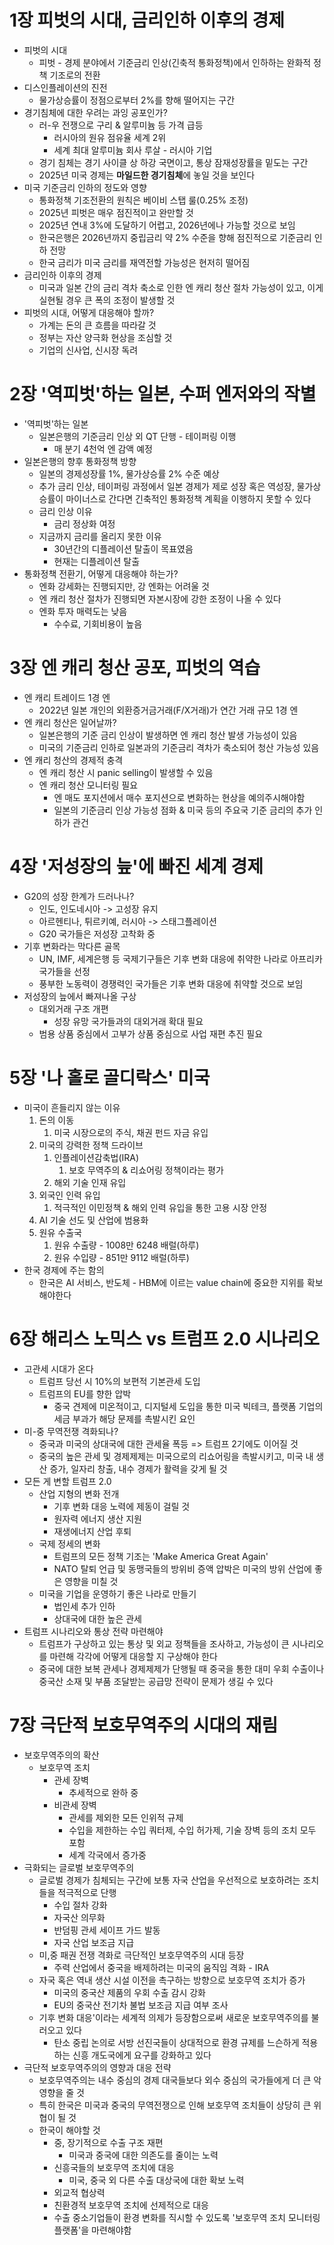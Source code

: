 # 1장 피벗의 시대, 금리인하 이후의 경제
- 피벗의 시대
	- 피벗 - 경제 분야에서 기준금리 인상(긴축적 통화정책)에서 인하하는 완화적 정책 기조로의 전환
- 디스인플레이션의 진전
	- 물가상승률이 정점으로부터 2%를 향해 떨어지는 구간
- 경기침체에 대한 우려는 과잉 공포인가?
	- 러-우 전쟁으로 구리 & 알루미늄 등 가격 급등
		- 러시아의 원유 점유율 세계 2위
		- 세계 최대 알루미늄 회사 루살 - 러시아 기업
	- 경기 침체는 경기 사이클 상 하강 국면이고, 통상 잠재성장률을 밑도는 구간
	- 2025년 미국 경제는 **마일드한 경기침체**에 놓일 것을 보인다
- 미국 기준금리 인하의 정도와 영향
	- 통화정책 기조전환의 원칙은 베이비 스탭 룰(0.25% 조정)
	- 2025년 피벗은 매우 점진적이고 완만할 것
	- 2025년 연내 3%에 도달하기 어렵고, 2026년에나 가능할 것으로 보임
	- 한국은행은 2026년까지 중립금리 약 2% 수준을 향해 점진적으로 기준금리 인하 전망
	- 한국 금리가 미국 금리를 재역전할 가능성은 현저히 떨어짐
- 금리인하 이후의 경제
	- 미국과 일본 간의 금리 격차 축소로 인한 엔 캐리 청산 절차 가능성이 있고, 이게 실현될 경우 큰 폭의 조정이 발생할 것
- 피벗의 시대, 어떻게 대응해야 할까?
	- 가계는 돈의 큰 흐름을 따라갈 것
	- 정부는 자산 양극화 현상을 조심할 것
	- 기업의 신사업, 신시장 독려

# 2장 '역피벗'하는 일본, 수퍼 엔저와의 작별
- '역피벗'하는 일본
	- 일본은행의 기준금리 인상 외 QT 단행 - 테이퍼링 이행
		- 매 분기 4천억 엔 감액 예정
- 일본은행의 향후 통화정책 방향
	- 일본의 경제성장률 1%, 물가상승률 2% 수준 예상
	- 추가 금리 인상, 테이퍼링 과정에서 일본 경제가 제로 성장 혹은 역성장, 물가상승률이 마이너스로 간다면 긴축적인 통화정책 계획을 이행하지 못할 수 있다
	- 금리 인상 이유
		- 금리 정상화 여정
	- 지금까지 금리를 올리지 못한 이유
		- 30년간의 디플레이션 탈출이 목표였음
		- 현재는 디플레이션 탈출
- 통화정책 전환기, 어떻게 대응해야 하는가?
	- 엔화 강세화는 진행되지만, 강 엔화는 어려울 것
	- 엔 캐리 청산 절차가 진행되면 자본시장에 강한 조정이 나올 수 있다
	- 엔화 투자 매력도는 낮음
		- 수수료, 기회비용이 높음
# 3장 엔 캐리 청산 공포, 피벗의 역습
- 엔 캐리 트레이드 1경 엔
	- 2022년 일본 개인의 외환증거금거래(F/X거래)가 연간 거래 규모 1경 엔
- 엔 캐리 청산은 일어날까?
	- 일본은행의 기준 금리 인상이 발생하면 엔 캐리 청산 발생 가능성이 있음
	- 미국의 기준금리 인하로 일본과의 기준금리 격차가 축소되어 청산 가능성 있음
- 엔 캐리 청산의 경제적 충격
	- 엔 캐리 청산 시 panic selling이 발생할 수 있음
	- 엔 캐리 청산 모니터링 필요
		- 엔 매도 포지션에서 매수 포지션으로 변화하는 현상을 예의주시해야함
		- 일본의 기준금리 인상 가능성 점화 & 미국 등의 주요국 기준 금리의 추가 인하가 관건
# 4장 '저성장의 늪'에 빠진 세계 경제
- G20의 성장 한계가 드러나나?
	- 인도, 인도네시아 -> 고성장 유지
	- 아르헨티나, 튀르키예, 러시아 -> 스태그플레이션
	- G20 국가들은 저성장 고착화 중
- 기후 변화라는 막다른 골목
	- UN, IMF, 세계은행 등 국제기구들은 기후 변화 대응에 취약한 나라로 아프리카 국가들을 선정
	- 풍부한 노동력이 경쟁력인 국가들은 기후 변화 대응에 취약할 것으로 보임
- 저성장의 늪에서 빠져나올 구상
	- 대외거래 구조 개편
		- 성장 유망 국가들과의 대외거래 확대 필요
	- 범용 상품 중심에서 고부가 상품 중심으로 사업 재편 추진 필요

# 5장 '나 홀로 골디락스' 미국
- 미국이 흔들리지 않는 이유
	1. 돈의 이동
		1. 미국 시장으로의 주식, 채권 펀드 자금 유입
	2. 미국의 강력한 정책 드라이브
		1. 인플레이션감축법(IRA)
			1. 보호 무역주의 & 리쇼어링 정책이라는 평가
		2. 해외 기술 인재 유입
	3. 외국인 인력 유입
		1. 적극적인 이민정책 & 해외 인력 유입을 통한 고용 시장 안정
	4. AI 기술 선도 및 산업에 범용화
	5. 원유 수출국
		1. 원유 수출량 - 1008만 6248 배럴(하루)
		2. 원유 수입량 - 851만 9112 배럴(하루)
- 한국 경제에 주는 함의
	- 한국은 AI 서비스, 반도체 - HBM에 이르는 value chain에 중요한 지위를 확보해야한다
# 6장 해리스 노믹스 vs 트럼프 2.0 시나리오
- 고관세 시대가 온다
	- 트럼프 당선 시 10%의 보편적 기본관세 도입
	- 트럼프의 EU를 향한 압박
		- 중국 견제에 미온적이고, 디지털세 도입을 통한 미국 빅테크, 플랫폼 기업의 세금 부과가 해당 문제를 촉발시킨 요인
- 미-중 무역전쟁 격화되나?
	- 중국과 미국의 상대국에 대한 관세율 폭등 => 트럼프 2기에도 이어질 것
	- 중국의 높은 관세 및 경제제제는 미국으로의 리쇼어링을 촉발시키고, 미국 내 생산 증가, 일자리 창출, 내수 경제가 활력을 갖게 될 것
- 모든 게 변할 트럼프 2.0
	- 산업 지형의 변화 전개
		- 기후 변화 대응 노력에 제동이 걸릴 것
		- 원자력 에너지 생산 지원
		- 재생에너지 산업 후퇴
	- 국제 정세의 변화
		- 트럼프의 모든 정책 기조는 'Make America Great Again'
		- NATO 탈퇴 언급 및 동맹국들의 방위비 증액 압박은 미국의 방위 산업에 좋은 영향을 미칠 것
	- 미국을 기업을 운영하기 좋은 나라로 만들기
		- 법인세 추가 인하
		- 상대국에 대한 높은 관세
- 트럼프 시나리오와 통상 전략 마련해야
	- 트럼프가 구상하고 있는 통상 및 외교 정책들을 조사하고, 가능성이 큰 시나리오를 마련해 각각에 어떻게 대응할 지 구상해야 한다
	- 중국에 대한 보복 관세나 경제제제가 단행될 때 중국을 통한 대미 우회 수출이나 중국산 소재 및 부품 조달받는 공급망 전략이 문제가 생길 수 있다
# 7장 극단적 보호무역주의 시대의 재림
- 보호무역주의의 확산
	- 보호무역 조치
		- 관세 장벽
			- 추세적으로 완하 중
		- 비관세 장벽
			- 관세를 제외한 모든 인위적 규제
			- 수입을 제한하는 수입 쿼터제, 수입 허가제, 기술 장벽 등의 조치 모두 포함
			- 세계 각국에서 증가중
- 극화되는 글로벌 보호무역주의
	- 글로벌 경제가 침체되는 구간에 보통 자국 산업을 우선적으로 보호하려는 조치들을 적극적으로 단행
		- 수입 절차 강화
		- 자국산 의무화
		- 반덤핑 관세 세이프 가드 발동
		- 자국 산업 보조금 지급
	- 미,중 패권 전쟁 격화로 극단적인 보호무역주의 시대 등장
		- 주력 산업에서 중국을 배제하려는 미국의 움직임 격화 - IRA
	- 자국 혹은 역내 생산 시설 이전을 촉구하는 방향으로 보호무역 조치가 증가
		- 미국의 중국산 제품의 우회 수출 감시 강화
		- EU의 중국산 전기차 불법 보조금 지급 여부 조사
	- 기후 변화 대응'이라는 세계적 의제가 등장함으로써 새로운 보호무역주의를 불러오고 있다
		- 탄소 중립 논의로 서방 선진국들이 상대적으로 환경 규제를 느슨하게 적용하는 신흥 개도국에게 요구를 강화하고 있다
- 극단적 보호무역주의의 영향과 대응 전략
	- 보호무역주의는 내수 중심의 경제 대국들보다 외수 중심의 국가들에게 더 큰 악영향을 줄 것
	- 특히 한국은 미국과 중국의 무역전쟁으로 인해 보호무역 조치들이 상당히 큰 위협이 될 것
	- 한국이 해야할 것
		- 중, 장기적으로 수출 구조 재편
			- 미국과 중국에 대한 의존도를 줄이는 노력
		- 신흥국들의 보호무역 조치에 대응
			- 미국, 중국 외 다른 수출 대상국에 대한 확보 노력
		- 외교적 협상력
		- 친환경적 보호무역 조치에 선제적으로 대응
		- 수출 중소기업들이 환경 변화를 직시할 수 있도록 '보호무역 조치 모니터링 플랫폼'을 마련해야함
		

